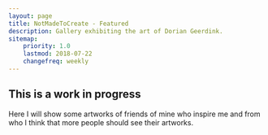 ```yaml
---
layout: page
title: NotMadeToCreate - Featured
description: Gallery exhibiting the art of Dorian Geerdink.
sitemap:
    priority: 1.0
    lastmod: 2018-07-22
    changefreq: weekly
---
```

## This is a work in progress 

Here I will show some artworks of friends of mine who inspire me and from who I think that more people should see their artworks.
